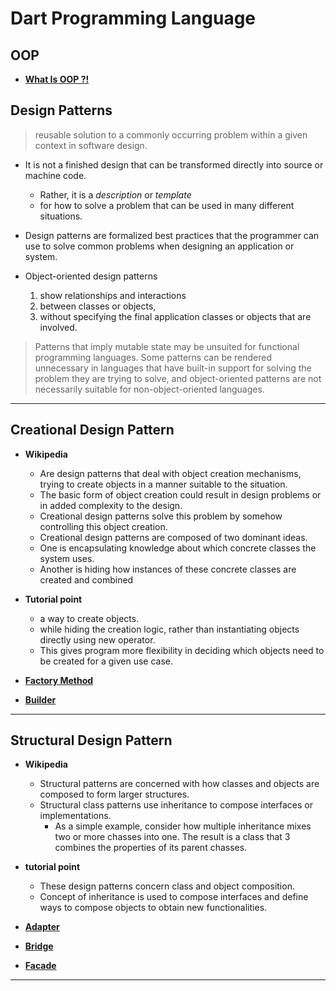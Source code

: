 # Dart Programming Language 

## OOP 
- <strong><a href="1_oop/" target="_blank">What Is OOP ?!</a></strong>

## **Design Patterns** 
> reusable solution to a commonly occurring problem within a given context in software design.

- It is not a finished design that can be transformed directly into source or machine code.
    -  Rather, it is a *description* or *template*
    - for how to solve a problem that can be used in many different situations.

- Design patterns are formalized best practices that the programmer can use to solve common problems when designing an application or system.

- Object-oriented design patterns 
    1. show relationships and interactions
    1. between classes or objects,
    1. without specifying the final application classes or objects that are involved.

 >   Patterns that imply mutable state may be unsuited for functional programming languages.
     Some patterns can be rendered unnecessary in languages that have built-in support for solving the problem they are trying to solve, and object-oriented patterns are not necessarily suitable for non-object-oriented languages.

---
## **Creational Design Pattern**

- **Wikipedia**
 
   - Are design patterns that deal with object creation mechanisms, trying to create objects in a manner suitable to the situation.   
    - The basic form of object creation could result in design problems or in added complexity to the design.
    - Creational design patterns solve this problem by somehow controlling this object creation.
    - Creational design patterns are composed of two dominant ideas.
    - One is encapsulating knowledge about which concrete classes the system uses.
    - Another is hiding how instances of these  concrete classes are created and combined

-  **Tutorial point**

     - a way to create objects.
     - while hiding the creation logic, rather than instantiating objects directly using new operator.         
     - This gives program more flexibility in deciding which objects need to be created for a given use case.


- <strong><a href="creational_design_pattern/factory_method" target="_blank">Factory Method</a></strong>
- <strong><a href="creational_design_pattern/builder" target="_blank">Builder </a></strong>

---
## **Structural Design Pattern**

- **Wikipedia**
    - Structural patterns are concerned with how classes and objects are composed to form larger structures.
    - Structural class patterns use inheritance to compose
    interfaces or implementations.
        - As a simple example, consider how multiple
        inheritance mixes two or more chasses into one. The result is a class that 3 combines the properties of its parent chasses.
    <!-- - This pattern is particularly useful for making iridependently developed class libraries work together. 
        - Another example is the class form of the Adapter pattern. In general, an adapter makes |one interface (the adaptee's) conform to another, thereby providing a uniform abstraction of different interfaces.A class adapter accomplishes this by 1 inheriting privately from an adaptee class. The adapter then expresses its | interface in terms of the adaptee’s. | -->

- **tutorial point**
    - These design patterns concern class and object composition.
    - Concept of inheritance is used to compose interfaces and define ways to compose objects to obtain new functionalities.


- <strong><a href="structural_design_pattern/Adapter/" target="_blank">Adapter</a></strong>

- <strong><a href="structural_design_pattern/bridge/" target="_blank">Bridge</a></strong>

- <strong><a href="structural_design_pattern/facade/" target="_blank">Facade</a></strong>
    
--- 